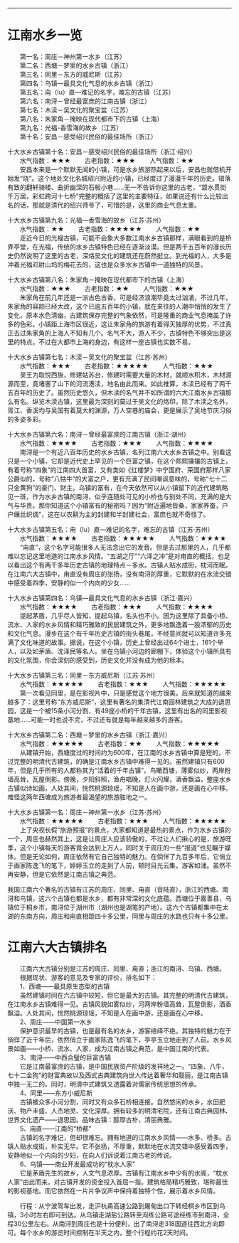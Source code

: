 ---
# 江南水乡一览  
&emsp;&emsp;第一名：周庄－神州第一水乡（江苏）  
&emsp;&emsp;第二名：西塘－梦里的水乡古镇（浙江）  
&emsp;&emsp;第三名：同里－东方的威尼斯（江苏）  
&emsp;&emsp;第四名：乌镇—最具文化气息的水乡古镇（浙江）  
&emsp;&emsp;第五名：甪（lu）直—难记的名字，难忘的古镇（江苏）  
&emsp;&emsp;第六名：南浔－曾经最富庶的江南古镇（浙江）  
&emsp;&emsp;第七名：木渎－吴文化的聚宝盆（江苏）  
&emsp;&emsp;第八名：朱家角－掩映在现代都市下的古镇（上海）  
&emsp;&emsp;第九名：光福-香雪海的故乡（江苏）  
&emsp;&emsp;第十名：安昌－感受绍兴民俗的最佳场所（浙江）  

十大水乡古镇第十名：安昌－感受绍兴民俗的最佳场所（浙江·绍兴）  
&emsp;&emsp;水气指数：★★★
&emsp;&emsp;古老指数：★★★
&emsp;&emsp;人气指数：★★  
&emsp;&emsp;安昌本来是一个默默无闻的小镇，可是水乡旅游热起来以后，安昌也就借机开始发“烧”。这个地处文化名城绍兴附近的小镇，已经度过了漫漫千年的历史。错落有致的翻轩骑楼、曲折幽深的石板小巷……无一不告诉你这里的古老，“碧水贯街千万居，彩虹跨河十七桥”完整的概括了这里的主要特征，如果说还有什么比较出名的话，那就是清代的绍兴师爷了，可惜的是，这里的商业气息太重。  
  
十大水乡古镇第九名：光福—香雪海的故乡（江苏·苏州）  
&emsp;&emsp;水气指数：★★
&emsp;&emsp;古老指数：★★★★★
&emsp;&emsp;人气指数：★★  
&emsp;&emsp;走近今日的光福古镇，可能不会象大多数江南水乡古镇那样，满眼看到的是桥弄亭堂，在光福，传统的水乡古镇特色已经在逐渐淡漠。但是两千五百年的漫长历史仍然说明了这里的古老，深烙吴文化的建筑还在蔚然挺立。到光福的人，大多是冲着光福邓尉山坞的梅花去的，这也是众多水乡古镇中一道独特的风景。  
  
十大水乡古镇第八名：朱家角－掩映在现代都市下的古镇（上海）  
&emsp;&emsp;水气指数：★★★
&emsp;&emsp;古老指数：★★
&emsp;&emsp;人气指数：★★★  
&emsp;&emsp;朱家角在前几年还是一派古色古香，可是经济浪潮毕竟太过汹涌，不过几年，朱家角的容颜已经大改，这个已逾五百年的小镇，就在来往的人潮中悄悄的发生了变化，原本水色清幽，古建筑保存完整的气象依然，可是隆重的商业气息掩盖了许多的色彩。小镇距上海市区很近，这让朱家角的旅游有着得天独厚的优势，不过真正去过朱家角的上海人不知有几个。名气不大，游人不少，古镇特色不够突出是这里的特点。不过在大都市上海的身边，有这样一座古镇也实数不易。  
  
十大水乡古镇第七名：木渎－吴文化的聚宝盆（江苏·苏州）  
&emsp;&emsp;水气指数：★★★
&emsp;&emsp;古老指数：★★★★★
&emsp;&emsp;人气指数：★★★  
&emsp;&emsp;吴王为取悦西施，修建姑苏台，修建时需要大量的木材，就顺水积木，木材源源而至，竟堵塞了山下的河流港渎，地名由此而来。如此推算，木渎已经有了两千五百年的历史了。虽然历史悠久，但木渎的名气并不如所谓的六大江南水乡古镇那么有名。纵览木渎古镇，这里最为深刻的莫过于吴文化的烙印。除了木渎之名外，胥江、香溪均与吴国有着莫大的渊源，万人空巷的庙会，更是展示了吴地节庆习俗的多姿多彩。  
  
十大水乡古镇第六名：南浔－曾经最富庶的江南古镇（浙江·湖州）  
&emsp;&emsp;水气指数：★★★★
&emsp;&emsp;古老指数：★★★
&emsp;&emsp;人气指数：★★★★  
&emsp;&emsp;南浔是一个有近八百年历史的水乡古镇，名列江南六大水乡古镇之中。别看这只是一个小镇，它却是近代史上罕见的一个巨富之镇，在这个熙熙攘攘的古镇上，有着号称“四象”的江南四大首富，又有类如《红楼梦》中宁国府、荣国府那样八家公爵似的，号称“八牯牛”的大富之户，更有充满了民间嘲讽意味的，号称“七十二只金黄狗”的豪门、财主。乌镇的富有，在今天依然可以从小镇留下的近代建筑略见一斑，作为水乡古镇的南浔，似乎连随处可见的小桥也与别处不同，充满的是大气与华贵。那你知道这个小镇富有的秘密吗？因为“附近遍地皆桑，家家养蚕，户户缫丝织绸”，这在以农耕为主的封建和半封建社会，富庶也就不奇怪了。  
  
十大水乡古镇第五名：甪（lu）直—难记的名字，难忘的古镇（江苏·苏州）  
&emsp;&emsp;水气指数：★★★★
&emsp;&emsp;古老指数：★★★★★
&emsp;&emsp;人气指数：★★★★  
&emsp;&emsp;“甪直”，这个名字可能很多人无法念出它的发音。但是去过那里的人，几乎都难以忘记这里地道的江南水乡风情。“五湖之厅”“六泽之冲”是对甪直的概括，也足以看出这个有两千多年历史古镇的地理特点－多水。古镇人贴水成街，枕河而眠。在江南六大古镇中，甪直没有周庄的张扬，没有南浔的厚重，它默默的在水流交错中感受着四季，安静的似一个内向的少女……  
  
十大水乡古镇第四名：乌镇—最具文化气息的水乡古镇（浙江·嘉兴）  
&emsp;&emsp;水气指数：★★★★
&emsp;&emsp;古老指数：★★★
&emsp;&emsp;人气指数：★★★★  
&emsp;&emsp;提起茅盾，几乎尽人皆知，提起乌镇，名头也不小。因为这里除了具备小桥、流水、人家的水乡风情和精巧雅致的民居建筑之外，更多地飘逸着一股浓郁的历史和文化气息。漫步在这个有千年历史古镇的街头巷尾，不经意间就可以知道许多充满了文化味道的故事。据说，在这个小镇，历史上曾经出过64个进士，161个举人，以及如茅盾、沈泽民等名人。坐在乌镇小河边的廊棚下，体验这个小镇所具有的文化氛围，你会深刻的感受到，历史文化并没有成为他的标本。  
  
十大水乡古镇第三名：同里－东方威尼斯（江苏·苏州）  
&emsp;&emsp;水气指数：★★★★★
&emsp;&emsp;古老指数：★★★
&emsp;&emsp;人气指数：★★★★★  
&emsp;&emsp;第一次看见同里，是在影视片中，只是感觉这个地方很美。后来就知道的越来越多了：这里号称“东方威尼斯”，这里有著名的集清代江南园林建筑之大成的退思园，这是一个被15条小河分割，有49座小桥的千年古镇，这里有出名的同里影视基地……可能一时也说不完，不过还有就是每年越来越多的游客。  
  
十大水乡古镇第二名：西塘－梦里的水乡古镇（浙江·嘉兴）  
&emsp;&emsp;水气指数：★★★★★
&emsp;&emsp;古老指数：★★
&emsp;&emsp;人气指数：★★★★★  
&emsp;&emsp;从建镇开始，西塘度过的时间约为600年，在江南的水乡古镇中算是短的，不过完整的明清代古建筑，的确是江南水乡古镇中难得一见的。虽然建镇只有600年，但是几乎所有的人都称其为“活着的千年古镇”。鸟瞰西塘，薄雾似纱，两岸粉墙高耸，瓦屋倒影。傍晚，夕阳斜照，渔舟唱晚，灯火闪耀，酒香飘溢，整座水乡古镇似诗如画，人处其间，恍然桃源琼瑶，不知是人在画中游，还是画在心中移。难怪这两年西塘成为旅游者最渴望的旅游胜地之一。  
  
十大水乡古镇第一名：周庄－神州第一水乡（江苏·苏州）  
&emsp;&emsp;水气指数：★★★★★
&emsp;&emsp;古老指数：★★★
&emsp;&emsp;人气指数：★★★★★  
&emsp;&emsp;上了央视长假“旅游预报”的景点，大家都知道是最热的景点，作为水乡古镇的一个，周庄也赫然其上，这是让周庄人应该骄傲的，不过让人们揪心的是，旅游旺季，这个小镇每天的游客竟会达到上万人，同时关于周庄的一些“报道”也见瞩于媒体。但是无论如何，周庄依然有它自己独特的魅力。在倘佯了九百多年后，它俏立于画家陈逸飞的笔下，婷婷玉立的走到了人前，顿时目光云集，游客如涌。虽然不再安静，但是它依然是江南古镇之典范。  
  
我国江南六个著名的古镇有江苏的周庄、同里、甪直（音陆直），浙江的西塘、南浔和乌镇，这六个古镇也都是水乡，都有非常深的文化底蕴。西塘位于嘉善县，乌镇位于桐乡市，南浔位于湖州市（湖州也是湖笔的产地）。这六个古镇都集中在太湖的东南方向，周庄和甪直相距四十多公里，同里与周庄的水路也只有十多公里。  

# 江南六大古镇排名  
&emsp;&emsp;江南六大古镇分别是江苏的周庄、同里、甪直；浙江的南浔、乌镇、西塘。  
&emsp;&emsp;根据现状、游客的意见及专家的评价，排名如下：  
&emsp;&emsp;1、西塘——最具原生态型的古镇  
&emsp;&emsp;虽然建镇时间在六古镇中较短，但它是最大的古镇。其完整的明清代古建筑，在江南水乡古镇难得一见。古镇风貌如雾似纱，河两岸粉墙高耸，瓦屋倒影，酒香飘溢。人处其间，恍然桃源琼瑶，不知是人在画中游，还是画在心中移。  
&emsp;&emsp;2、周庄——中国第一水乡  
&emsp;&emsp;保护意识最早的古镇，也是最有名的水乡，游客络绎不绝。其独特的魅力在于徜徉了近千年后，依然俏立于画家陈逸飞的笔下，亭亭玉立地走到了人前。水乡风景如画——小桥、流水、人家，成为江南古镇之典范，是中国江南的代表。  
&emsp;&emsp;3、南浔——中西合璧的巨富古镇  
&emsp;&emsp;它是江南最富庶的古镇，是中国民族资产阶级的发祥地之一。“四象、八牛、七十二金狗”的财富典故以及西式古典建筑向世人传达着奢华和靓丽，是江南古镇中独一无二的。同时，明清中式建筑又透露着对儒家传统思想的传承。  
&emsp;&emsp;4、同里——东方小威尼斯  
&emsp;&emsp;古镇被众多小河分割，同时又有众多石桥相连接。自然悠闲的水乡，水田肥沃、物产丰盛、人杰地灵、文化深厚。拥有较多的明清宅院，还有江南古典园林、世界文化遗产——退思园。品味古镇：醇厚古朴，清丽典雅。  
&emsp;&emsp;5、甪直——江南的“桥都”  
&emsp;&emsp;古镇的名字难记，但却很难忘。拥有地道的江南水乡风情——水多、桥多。古镇人贴水成街，朴实无华。它不张扬，不厚重，默默地在水流交错中感受着四季，安静地似一个内向的少妇，在向人们诉说着江南古老的传说。  
&emsp;&emsp;6、乌镇——商业开发最成功的“枕水人家”  
&emsp;&emsp;它是茅盾先生的故乡，人文气息浓厚。古镇有江南水乡中少有的水阁，“枕水人家”由此而来。对古镇开发的资金投入首屈一指。建筑格局精巧雅致，堪称最佳的影视基地。而它依然在一片片争议声中保持着独特个性，展示着水乡风情。  
  
&emsp;&emsp;行程：从宁波驾车出发，走沪杭甬高速公路到屠甸出口下转经桐乡市区到乌镇，3小时左右即可到达。从乌镇走湖盐公路转至洵练公路可途经练市到南浔，全程30公里左右。从南浔到周庄也是十分便利，出了南浔走318国道往西北方向即可。每个水乡的游览时间控制在半天之内，整个行程约花2天时间。